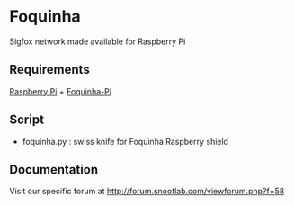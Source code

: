 # Foquinha
Sigfox network made available for Raspberry Pi

Requirements
------------

[Raspberry Pi](http://snootlab.com/raspberry-pi/985-nouveau-raspberry-pi-3-modele-b-arm-v8-64-bits-1g-ram-fr.html) + [Foquinha-Pi](http://snootlab.com/shields-snootlab/1107-foquinha-pi-connectivite-1-an-accessoires-fr.html)

Script
------

* foquinha.py : swiss knife for Foquinha Raspberry shield

Documentation
-------------

Visit our specific forum at http://forum.snootlab.com/viewforum.php?f=58